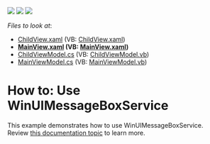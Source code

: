 <!-- default badges list -->
![](https://img.shields.io/endpoint?url=https://codecentral.devexpress.com/api/v1/VersionRange/128658455/22.2.2%2B)
[![](https://img.shields.io/badge/Open_in_DevExpress_Support_Center-FF7200?style=flat-square&logo=DevExpress&logoColor=white)](https://supportcenter.devexpress.com/ticket/details/T145617)
[![](https://img.shields.io/badge/📖_How_to_use_DevExpress_Examples-e9f6fc?style=flat-square)](https://docs.devexpress.com/GeneralInformation/403183)
<!-- default badges end -->
<!-- default file list -->
*Files to look at*:

* [ChildView.xaml](./CS/View/ChildView.xaml) (VB: [ChildView.xaml](./VB/View/ChildView.xaml))
* **[MainView.xaml](./CS/View/MainView.xaml) (VB: [MainView.xaml](./VB/View/MainView.xaml))**
* [ChildViewModel.cs](./CS/ViewModel/ChildViewModel.cs) (VB: [ChildViewModel.vb](./VB/ViewModel/ChildViewModel.vb))
* [MainViewModel.cs](./CS/ViewModel/MainViewModel.cs) (VB: [MainViewModel.vb](./VB/ViewModel/MainViewModel.vb))
<!-- default file list end -->
# How to: Use WinUIMessageBoxService


This example demonstrates how to use WinUIMessageBoxService.<br />Review <a href="https://documentation.devexpress.com/#WPF/CustomDocument17466">this documentation topic</a> to learn more.

<br/>


